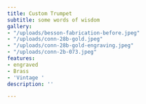 ```yaml
---
title: Custom Trumpet
subtitle: some words of wisdom
gallery:
- "/uploads/besson-fabrication-before.jpeg"
- "/uploads/conn-28b-gold.jpeg"
- "/uploads/conn-28b-gold-engraving.jpeg"
- "/uploads/conn-2b-073.jpeg"
features:
- engraved
- Brass
- 'Vintage '
description: ''

---
```

